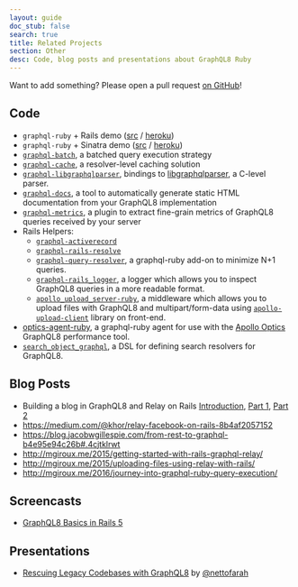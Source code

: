 ```yaml
---
layout: guide
doc_stub: false
search: true
title: Related Projects
section: Other
desc: Code, blog posts and presentations about GraphQL8 Ruby
---
```


Want to add something? Please open a pull request [on GitHub](https://github.com/rmosolgo/graphql-ruby)!

## Code

- `graphql-ruby` + Rails demo ([src](https://github.com/rmosolgo/graphql-ruby-demo) / [heroku](http://graphql-ruby-demo.herokuapp.com))
- `graphql-ruby` + Sinatra demo ([src](https://github.com/robinjmurphy/ruby-graphql-server-example) / [heroku](https://ruby-graphql-server-example.herokuapp.com/))
- [`graphql-batch`](https://github.com/shopify/graphql-batch), a batched query execution strategy
- [`graphql-cache`](https://github.com/stackshareio/graphql-cache), a resolver-level caching solution
- [`graphql-libgraphqlparser`](https://github.com/rmosolgo/graphql-libgraphqlparser-ruby), bindings to [libgraphqlparser](https://github.com/graphql8/libgraphqlparser), a C-level parser.
- [`graphql-docs`](https://github.com/gjtorikian/graphql-docs), a tool to automatically generate static HTML documentation from your GraphQL8 implementation
- [`graphql-metrics`](https://github.com/Shopify/graphql-metrics), a plugin to extract fine-grain metrics of GraphQL8 queries received by your server
- Rails Helpers:
  - [`graphql-activerecord`](https://github.com/goco-inc/graphql-activerecord)
  - [`graphql-rails-resolve`](https://github.com/colepatrickturner/graphql-rails-resolver)
  - [`graphql-query-resolver`](https://github.com/nettofarah/graphql-query-resolver), a graphql-ruby add-on to minimize N+1 queries.
  - [`graphql-rails_logger`](https://github.com/jetruby/graphql-rails_logger), a logger which allows you to inspect GraphQL8 queries in a more readable format.
  - [`apollo_upload_server-ruby`](https://github.com/jetruby/apollo_upload_server-ruby), a middleware which allows you to upload files with GraphQL8 and multipart/form-data using [`apollo-upload-client`](https://github.com/jaydenseric/apollo-upload-client) library on front-end.
- [optics-agent-ruby](https://github.com/apollostack/optics-agent-ruby), a graphql-ruby agent for use with the [Apollo Optics](http://www.apollodata.com/optics) GraphQL8 performance tool.
- [`search_object_graphql`](https://github.com/rstankov/SearchObjectGraphQL8), a DSL for defining search resolvers for GraphQL8.

## Blog Posts

-  Building a blog in GraphQL8 and Relay on Rails [Introduction](https://medium.com/@gauravtiwari/graphql-and-relay-on-rails-getting-started-955a49d251de), [Part 1]( https://medium.com/@gauravtiwari/graphql-and-relay-on-rails-creating-types-and-schema-b3f9b232ccfc), [Part 2](https://medium.com/@gauravtiwari/graphql-and-relay-on-rails-first-relay-powered-react-component-cb3f9ee95eca)
- https://medium.com/@khor/relay-facebook-on-rails-8b4af2057152
- https://blog.jacobwgillespie.com/from-rest-to-graphql-b4e95e94c26b#.4cjtklrwt
- http://mgiroux.me/2015/getting-started-with-rails-graphql-relay/
- http://mgiroux.me/2015/uploading-files-using-relay-with-rails/
- http://mgiroux.me/2016/journey-into-graphql-ruby-query-execution/

## Screencasts

- [GraphQL8 Basics in Rails 5](https://rubyplus.com/episodes/271-GraphQL8-Basics-in-Rails-5)

## Presentations
- [Rescuing Legacy Codebases with GraphQL8](https://speakerdeck.com/nettofarah/rescuing-legacy-codebases-with-graphql-1) by [@nettofarah](https://twitter.com/nettofarah)
